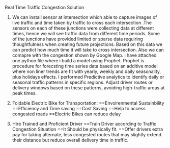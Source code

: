 Real Time Traffic Congestion Solution 
1) We can install sensor at intersection which able to capture images of live traffic and time taken by traffic to cross each intersection .The sensors on each of these junctions were collecting data at different times, hence we will see traffic data from different time periods. Some of the junctions have provided limited or sparse data requiring thoughtfulness when creating future projections. Based on this data we can predict how much time it will take to cross intersection. Also we can comapre with the congestion shown by Google Map.
i have attached one python file where i build a model using Prophet. Prophet is procedure for forecsting time series data based on an additive model where non liner trends are fit with yearly, weekly and daily seasonality, plus holidays effects. I performed Predictive analytics to identify daily or seasonal traffic patterns in specific regions. Adjust driver routes or delivery windows based on these patterns, avoiding high-traffic areas at peak times.

2) Foldable Electric Bike for Transportation:
==Envoirenmental Sustainbility
==Efficiency and Time saving
==Cost Saving
==Help to access congested roads
==Electric Bikes can reduce delay

3) Hire Trained and Proficient Driver
==Train Driver according to Traffic Congestion Situation
==It Should be physically fit.
==Offer drivers extra pay for taking alternate, less congested routes that may slightly extend their distance but reduce overall delivery time in traffic.
